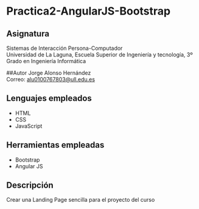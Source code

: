# Practica2-AngularJS-Bootstrap

## Asignatura
Sistemas de Interacción Persona-Computador  
Universidad de La Laguna, Escuela Superior de Ingeniería y tecnología, 3º Grado en Ingeniería Informática

##Autor
Jorge Alonso Hernández  
Correo: alu0100767803@ull.edu.es

## Lenguajes empleados
* HTML
* CSS
* JavaScript

## Herramientas empleadas
* Bootstrap
* Angular JS

## Descripción
Crear una Landing Page sencilla para el proyecto del curso